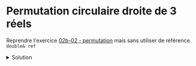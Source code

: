 # Permutation circulaire droite de 3 réels

Reprendre l'exercice [02b-02 - permutation](../04%20-%20Fonctions/02b-02%20-%20permutation.md) mais sans utiliser de référence `double& ref`

<details>
<summary>Solution</summary>

~~~cpp
#include <cstdlib>
#include <iostream>

using namespace std;

void permutationCirculaireDroite(double* x,
                                 double* y,
                                 double* z);

void afficher(double x,
              double y,
              double z);

//------------------------------------------------------------
int main() {
   double x = 1, y = 2, z = 3;
   for (int i = 1; i <= 3; ++i) {
      permutationCirculaireDroite(&x, &y, &z);
      afficher(x, y, z);
   }
   return EXIT_SUCCESS;
}

//------------------------------------------------------------
void permutationCirculaireDroite(double* x,
                                 double* y,
                                 double* z) {
   double tmp = *z;
   *z = *y;
   *y = *x;
   *x = tmp;
}

//------------------------------------------------------------
void afficher(double x, double y, double z) {
   cout << "x = " << x << "
            y = " << y << "
            z = " << z << endl;
}
~~~
</details>
